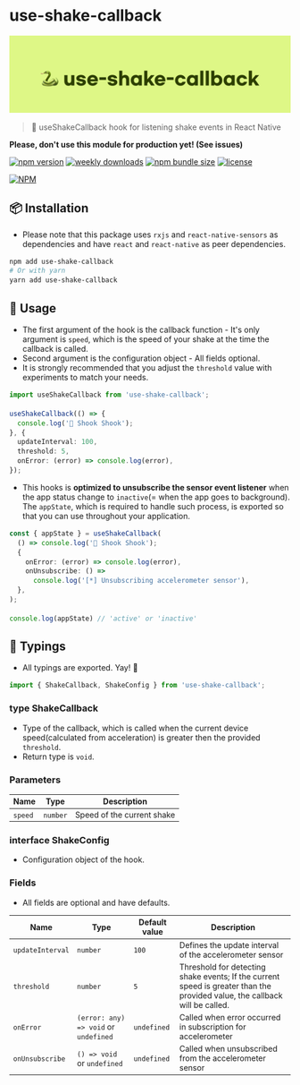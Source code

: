 # use-shake-callback
![preview-cover](./docs/images/preview.png)
> 🐍 useShakeCallback hook for listening shake events in React Native

**Please, don't use this module for production yet! (See issues)**

[![npm version](https://img.shields.io/npm/v/use-shake-callback.svg?style=flat-square)](https://www.npmjs.org/package/use-shake-callback)
[![weekly downloads](https://img.shields.io/npm/dw/use-shake-callback.svg?style=flat-square)](https://www.npmjs.org/package/use-shake-callback)
[![npm bundle size](https://img.shields.io/bundlephobia/minzip/use-shake-callback.svg?style=flat-square)](https://www.npmjs.org/package/use-shake-callback)
[![license](https://img.shields.io/badge/license-MIT-blue.svg?style=flat-square)](./LICENSE)

[![NPM](https://nodei.co/npm/use-shake-callback.png)](https://nodei.co/npm/use-shake-callback/)

## 📦 Installation

- Please note that this package uses `rxjs` and `react-native-sensors` as dependencies and have `react` and `react-native` as peer dependencies.

```bash
npm add use-shake-callback
# Or with yarn
yarn add use-shake-callback
```

## 🚀 Usage

- The first argument of the hook is the callback function - It's only argument is `speed`, which is the speed of your shake at the time the callback is called.
- Second argument is the configuration object - All fields optional.
- It is strongly recommended that you adjust the `threshold` value with experiments to match your needs.

```ts
import useShakeCallback from 'use-shake-callback';

useShakeCallback(() => {
  console.log('🐍 Shook Shook');
}, {
  updateInterval: 100,
  threshold: 5,
  onError: (error) => console.log(error),
});
```

- This hooks is **optimized to unsubscribe the sensor event listener** when the app status change to `inactive`(= when the app goes to background). The `appState`, which is required to handle such process, is exported so that you can use throughout your application.

```ts
const { appState } = useShakeCallback(
  () => console.log('🐍 Shook Shook');
  {
    onError: (error) => console.log(error),
    onUnsubscribe: () =>
      console.log('[*] Unsubscribing accelerometer sensor'),
  },
);

console.log(appState) // 'active' or 'inactive'
```

## 👻 Typings

- All typings are exported. Yay! 🎉

```ts
import { ShakeCallback, ShakeConfig } from 'use-shake-callback';
```

### type ShakeCallback

- Type of the callback, which is called when the current device speed(calculated from acceleration) is greater then the provided `threshold`.
- Return type is `void`.

### Parameters

| Name       | Type     | Description |
| ---------- | -------- | ----------- |
| `speed`    | `number` | Speed of the current shake |

### interface ShakeConfig

- Configuration object of the hook.

### Fields

- All fields are optional and have defaults.

| Name       | Type     | Default value | Description |
| ---------- | -------- | ------------- | ----------- |
| `updateInterval` | `number` | `100` | Defines the update interval of the accelerometer sensor |
| `threshold` | `number` | `5` | Threshold for detecting shake events; If the current speed is greater than the provided value, the callback will be called. |
| `onError` | `(error: any) => void` or `undefined` | `undefined` | Called when error occurred in subscription for accelerometer |
| `onUnsubscribe` | `() => void` or `undefined` | `undefined` | Called when unsubscribed from the accelerometer sensor |
